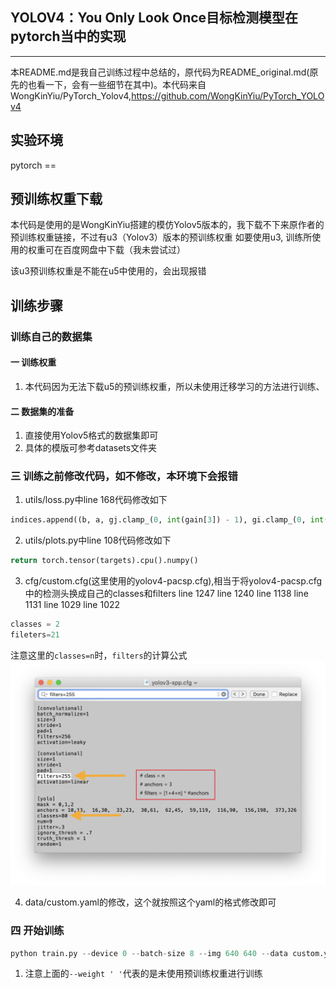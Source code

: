 ## YOLOV4：You Only Look Once目标检测模型在pytorch当中的实现
---
本README.md是我自己训练过程中总结的，原代码为README_original.md(原先的也看一下，会有一些细节在其中)。本代码来自WongKinYiu/PyTorch_Yolov4,https://github.com/WongKinYiu/PyTorch_YOLOv4

## 实验环境
pytorch == 

## 预训练权重下载
本代码是使用的是WongKinYiu搭建的模仿Yolov5版本的，我下载不下来原作者的预训练权重链接，不过有u3（Yolov3）版本的预训练权重
如要使用u3, 训练所使用的权重可在百度网盘中下载（我未尝试过）

该u3预训练权重是不能在u5中使用的，会出现报错

## 训练步骤
### 训练自己的数据集
#### 一 训练权重
1. 本代码因为无法下载u5的预训练权重，所以未使用迁移学习的方法进行训练、

#### 二 数据集的准备
1. 直接使用Yolov5格式的数据集即可
2. 具体的模版可参考datasets文件夹

### 三 训练之前修改代码，如不修改，本环境下会报错
1. utils/loss.py中line 168代码修改如下
```python
indices.append((b, a, gj.clamp_(0, int(gain[3]) - 1), gi.clamp_(0, int(gain[2]) - 1)))  # image, anchor, grid indices
```
2. utils/plots.py中line 108代码修改如下
```python
return torch.tensor(targets).cpu().numpy()
```
3. cfg/custom.cfg(这里使用的yolov4-pacsp.cfg),相当于将yolov4-pacsp.cfg中的检测头换成自己的classes和filters
line 1247 line 1240 line 1138 line 1131 line 1029 line 1022
```python
classes = 2
fileters=21
```
注意这里的`classes=n`时，`filters`的计算公式
![./images/cfg](./images/cfg.png)

4. data/custom.yaml的修改，这个就按照这个yaml的格式修改即可


### 四 开始训练
```python
python train.py --device 0 --batch-size 8 --img 640 640 --data custom.yaml --cfg cfg/custom.cfg --weights ' ' --name custom
```
1. 注意上面的`--weight ' '`代表的是未使用预训练权重进行训练
